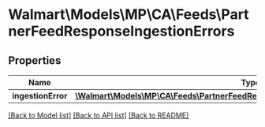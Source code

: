# Walmart\Models\MP\CA\Feeds\PartnerFeedResponseIngestionErrors

## Properties

Name | Type | Description | Notes
------------ | ------------- | ------------- | -------------
**ingestionError** | [**\Walmart\Models\MP\CA\Feeds\PartnerFeedResponseIngestionErrorsIngestionErrorInner[]**](PartnerFeedResponseIngestionErrorsIngestionErrorInner.md) |  | [optional]


[[Back to Model list]](./) [[Back to API list]](../../../../../README.md#supported-apis) [[Back to README]](../../../../../README.md)
